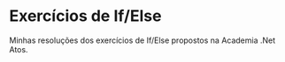 # Exercícios de If/Else
Minhas resoluções dos exercícios de If/Else propostos na Academia .Net Atos.
